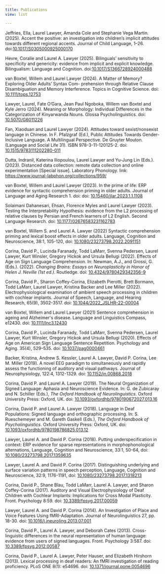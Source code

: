```yaml
---
title: Publications
view: list

---
```


Jeffries, Ella, Laurel Lawyer, Amanda Cole and Stephanie Vega Martin. (2025). Accent the positive: an investigation into children’s implicit attitudes towards different regional accents. Journal of Child Language, 1–26. doi:<a href="https://doi.org/10.1017/S0305000925000170">10.1017/S0305000925000170</a>

Hevre, Coralie and Laurel A. Lawyer (2025). Bilinguals’ sensitivity to specificity and genericity: evidence from implicit and explicit knowledge. Bilingualism: Language and Cognition. doi:<a href="https://doi.org/10.1017/S1366728924000488">10.1017/S1366728924000488</a>

van Boxtel, Willem and Laurel Lawyer (2024). A Matter of Memory? Exploring Older Adults’ Syntax Com- prehension through Relative Clause Disambiguation and Memory Interference. Topics in Cognitive Science. doi: <a href="https://doi.org/10.1111/tops.12753">10.1111/tops.12753</a>

Lawyer, Laurel, Fate O’Gara, Jean Paul Ngoboka, Willem van Boxtel and Kyle Jerro (2024). Meaning or Morphology: Individual Differences in the Categorization of Kinyarwanda Nouns. Glossa Psycholinguistics. doi: <a href="https://doi.org/10.5070/G6011226">10.5070/G6011226</a>

Fan, Xiaoduan and Laurel Lawyer (2024). Attitudes toward sexist/nonsexist language in Chinese. In F. Pfalzgraf (Ed.), Public Attitudes Towards Gender-Inclusive Language. A Multilingual Perspective. De Gruyter Mouton. (Language and Social Life 31). ISBN 978-3-11-120125-2. doi: <a href="https://doi.org/10.1515/9783111202280-011">10.1515/9783111202280-011</a>

Dutta, Indranil, Katerina Iliopoulou, Laurel Lawyer and Yu-Jung Lin (Eds.). (2023). Distanced data collection: remote data collection and online experimentation [Special issue]. Laboratory Phonology. link: <a href="https://www.journal-labphon.org/collections/959/">https://www.journal-labphon.org/collections/959/</a>

van Boxtel, Willem and Laurel Lawyer (2023).  In the prime of life: ERP evidence for syntactic comprehension priming in older adults.  Journal of Language and Aging Research 1. doi:  doi: <a href="https://doi.org/10.15460/jlar.2023.1.1.1108">10.15460/jlar.2023.1.1.1108</a>

Solaimani Dahanesari, Ehsan, Florence Myles and Laurel Lawyer (2023). Testing the Interpretability Hypothesis: evidence from the L2 processing of relative clauses by Persian and French learners of L2 English.  Second Language Research. doi: <a href="https://doi.org/10.1177/02676583231162783">10.1177/02676583231162783</a>
	
van Boxtel, Willem S. and Laurel A. Lawyer (2022) Syntactic comprehension priming and lexical boost effects in older adults. Language, Cognition and Neuroscience, 38:1, 105-120, doi: <a href="https://doi.org/10.1080/23273798.2022.2091151">10.1080/23273798.2022.2091151</a>
	
Corina, David P., Lucinda Faranady, Todd LaMarr, Svenna Pedersen, Laurel Lawyer, Kurt Winsler, Gregory Hickok and Ursula Bellugi (2022). Effects of Age on Sign Language Comprehension. In: Newman, A.J., and Grossi, G. (Eds.). (2022). _Changing Brains: Essays on Neuroplasticity in Honor of Helen J. Neville (1st ed.)_. Routledge. doi: <a href="https://doi.org/10.4324/9780429342356-9">10.4324/9780429342356-9</a>
	
Corina, David P., Sharon Coffey-Corina, Elizabeth Pierotti, Brett Bormann, Todd LaMarr, Laurel Lawyer, Kristina Backer and Lee Miller (2022).  Electrophysiological examination of ambient speech processing in children with cochlear implants.   Journal of Speech, Language, and Hearing Research, 65(9), 3502-3517. doi: <a href="https://doi.org/10.1044/2022_JSLHR-22-00004">10.1044/2022_JSLHR-22-00004</a>

van Boxtel, Willem and Laurel Lawyer (2021) Sentence comprehension in ageing and Alzheimer's disease. Language and Linguistics Compass, e12430. doi: <a href="https://doi.org/10.1111/lnc3.12430">10.1111/lnc3.12430</a>
   
Corina, David P., Lucinda Faranady, Todd LaMarr, Svenna Pedersen, Laurel Lawyer, Kurt Winsler, Gregory Hickok and Ursula Bellugi (2020).  Effects of Age on American Sign Language Sentence Repetition. Psychology and Aging. 35(4), 529–535. doi: <a href="https://psycnet.apa.org/doi/10.1037/pag0000461">10.1037/pag0000461</a>

Backer, Kristina, Andrew S. Kessler, Laurel A. Lawyer, David P. Corina, Lee M. Miller (2019).  A novel EEG paradigm to simultaneously and rapidly assess the functioning of auditory and visual pathways. Journal of Neurophysiology, 122:4, 1312-1329. doi: <a href="https://doi.org/10.1152/jn.00868.2018">10.1152/jn.00868.2018</a>
	
Corina, David P. and Laurel A. Lawyer (2019).  The Neural Organization of Signed Language: Aphasia and Neuroscience Evidence.  In: G. de Zubicaray and N. Schiller (Eds.), _The Oxford Handbook of Neurolinguistics_.  Oxford University Press:  Oxford, UK.  doi: <a href="https://doi.org/10.1093/oxfordhb/9780190672027.013.16">10.1093/oxfordhb/9780190672027.013.16</a>
	
Corina, David P. and Laurel A. Lawyer (2018).  Language in Deaf Populations: Signed language and orthographic processing. In: S. Rueschemeyer and M. Gareth Gaskell (Eds.), _The Oxford Handbook of Psycholinguistics_.  Oxford University Press:  Oxford, UK.  doi: <a href="https://doi.org/10.1093/oxfordhb/9780198786825.013.12">10.1093/oxfordhb/9780198786825.013.12</a> 

Lawyer, Laurel A. and David P. Corina (2018).  Putting underspecification in context: ERP evidence for sparse representations in morphophonological alternations, Language, Cognition and Neuroscience, 33:1, 50-64, doi: <a href="https://doi.org/10.1080/23273798.2017.1359635">10.1080/23273798.2017.1359635</a>
	
Lawyer, Laurel A. and David P. Corina (2017). Distinguishing underlying and surface variation patterns in speech perception, Language, Cognition and Neuroscience, 32:9, 1176-1191, doi: <a href="https://doi.org/10.1080/23273798.2017.1318213">10.1080/23273798.2017.1318213</a> 

Corina, David P., Shane Blau, Todd LaMarr, Laurel A. Lawyer, and Sharon Coffey-Corina (2017).  Auditory and Visual Electrophysiology of Deaf Children with Cochlear Implants: Implications for Cross Modal Plasticity. Front. Psychology 8:59. doi: <a href="https://www.frontiersin.org/articles/10.3389/fpsyg.2017.00059/full">10.3389/fpsyg.2017.00059</a>

Lawyer, Laurel A. and David P. Corina (2014). An Investigation of Place and Voice Features Using fMRI-Adaptation.  Journal of Neurolinguistics 27, pp. 18-30. doi: <a href="https://doi.org/10.1016/j.jneuroling.2013.07.001">10.1016/j.jneuroling.2013.07.001</a>

Corina, David P., Laurel A. Lawyer, and Deborah Cates (2013). Cross-linguistic differences in the neural representation of human language: evidence from users of signed languages. Front. Psychology 3:587. doi: <a href="https://doi.org/10.3389/fpsyg.2012.00587">10.3389/fpsyg.2012.00587</a>
    
Corina, David P., Laurel A. Lawyer, Peter Hauser, and Elizabeth Hirshorn (2013). Lexical processing in deaf readers: An fMRI investigation of reading proficiency.  PLoS ONE 8(1): e54696. doi: <a href="https://doi.org/10.1371/journal.pone.0054696">10.1371/journal.pone.0054696</a>

